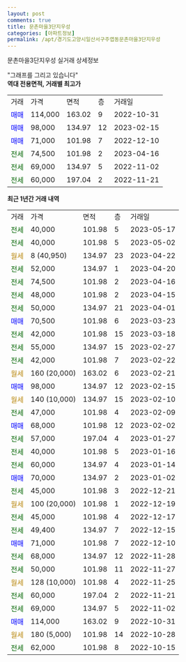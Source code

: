 ```yaml
---
layout: post
comments: true
title: 문촌마을3단지우성
categories: [아파트정보]
permalink: /apt/경기도고양시일산서구주엽동문촌마을3단지우성
---
```


문촌마을3단지우성 실거래 상세정보

<script type="text/javascript">
  google.charts.load('current', {'packages':['line', 'corechart']});
  google.charts.setOnLoadCallback(drawChart);

  function drawChart() {
    var data = new google.visualization.DataTable();
    data.addColumn('date', '거래일');
    data.addColumn('number', "매매");
    data.addColumn('number', "전세");
    data.addColumn('number', "전매");

    data.addRows([[new Date(Date.parse("2023-05-17")), null, 40000, null], [new Date(Date.parse("2023-05-02")), null, 40000, null], [new Date(Date.parse("2023-04-22")), null, null, null], [new Date(Date.parse("2023-04-20")), null, 52000, null], [new Date(Date.parse("2023-04-16")), null, 74500, null], [new Date(Date.parse("2023-04-15")), null, 48000, null], [new Date(Date.parse("2023-04-01")), null, 50000, null], [new Date(Date.parse("2023-03-23")), 70500, null, null], [new Date(Date.parse("2023-03-18")), null, 42000, null], [new Date(Date.parse("2023-02-27")), null, 55000, null], [new Date(Date.parse("2023-02-22")), null, 42000, null], [new Date(Date.parse("2023-02-21")), null, null, null], [new Date(Date.parse("2023-02-15")), 98000, null, null], [new Date(Date.parse("2023-02-10")), null, null, null], [new Date(Date.parse("2023-02-09")), null, 47000, null], [new Date(Date.parse("2023-02-02")), 68000, null, null], [new Date(Date.parse("2023-01-27")), null, 57000, null], [new Date(Date.parse("2023-01-16")), null, 40000, null], [new Date(Date.parse("2023-01-14")), null, 60000, null], [new Date(Date.parse("2023-01-02")), 70000, null, null], [new Date(Date.parse("2022-12-21")), null, 45000, null], [new Date(Date.parse("2022-12-19")), null, null, null], [new Date(Date.parse("2022-12-17")), null, 45000, null], [new Date(Date.parse("2022-12-15")), null, 49400, null], [new Date(Date.parse("2022-12-10")), 71000, null, null], [new Date(Date.parse("2022-11-28")), null, 68000, null], [new Date(Date.parse("2022-11-27")), null, 50000, null], [new Date(Date.parse("2022-11-25")), null, null, null], [new Date(Date.parse("2022-11-21")), null, 60000, null], [new Date(Date.parse("2022-11-02")), null, 69000, null], [new Date(Date.parse("2022-10-31")), 114000, null, null], [new Date(Date.parse("2022-10-28")), null, null, null], [new Date(Date.parse("2022-10-15")), null, 62000, null]]);

    var options = {
      hAxis: {
        format: 'yyyy/MM/dd'
      },    
      lineWidth: 0,
      pointsVisible: true,    
      title: '최근 1년간 유형별 실거래가 분포',
      legend: { position: 'bottom' }
    };

    var formatter = new google.visualization.NumberFormat({pattern:'###,###'} );
    formatter.format(data, 1);
    formatter.format(data, 2);
    
    setTimeout(function() {
        var chart = new google.visualization.LineChart(document.getElementById('columnchart_material'));
        chart.draw(data, (options));
        document.getElementById('loading').style.display = 'none';
    }, 200);
  }
</script>


<div id="loading" style="z-index:20; display: block; margin-left: 0px">"그래프를 그리고 있습니다"</div>
<div id="columnchart_material" style="width: 95%; margin-left: 0px; display: block"></div>
<!-- contents start -->
<b>역대 전용면적, 거래별 최고가</b>
<table class="sortable">
    <tr>
      <td>거래</td>
      <td>가격</td>
      <td>면적</td>
      <td>층</td>
      <td>거래일</td>
    </tr>
        <tr>
          <td><a style="color: blue">매매</a></td>
          <td>114,000</td>
          <td>163.02</td>
          <td>9</td>
          <td>2022-10-31</td>
        </tr>            <tr>
          <td><a style="color: blue">매매</a></td>
          <td>98,000</td>
          <td>134.97</td>
          <td>12</td>
          <td>2023-02-15</td>
        </tr>            <tr>
          <td><a style="color: blue">매매</a></td>
          <td>71,000</td>
          <td>101.98</td>
          <td>7</td>
          <td>2022-12-10</td>
        </tr>        
        <tr>
              <td><a style="color: darkgreen">전세</a></td>
              <td>74,500</td>
              <td>101.98</td>
              <td>2</td>
              <td>2023-04-16</td>
            </tr>            <tr>
              <td><a style="color: darkgreen">전세</a></td>
              <td>69,000</td>
              <td>134.97</td>
              <td>5</td>
              <td>2022-11-02</td>
            </tr>            <tr>
              <td><a style="color: darkgreen">전세</a></td>
              <td>60,000</td>
              <td>197.04</td>
              <td>2</td>
              <td>2022-11-21</td>
            </tr>        
    
</table>

<b>최근 1년간 거래 내역</b>

<table class="sortable">
    <tr>
      <td>거래</td>
      <td>가격</td>
      <td>면적</td>
      <td>층</td>
      <td>거래일</td>
    </tr>
    <tr>
      <td><a style="color: darkgreen">전세</a></td>
      <td>40,000</td>
      <td>101.98</td>
      <td>5</td>
      <td>2023-05-17</td>
    </tr>          <tr>
      <td><a style="color: darkgreen">전세</a></td>
      <td>40,000</td>
      <td>101.98</td>
      <td>5</td>
      <td>2023-05-02</td>
    </tr>          <tr>
      <td><a style="color: darkgoldenrod">월세</a></td>
      <td>8 (40,950)</td>
      <td>134.97</td>
      <td>23</td>
      <td>2023-04-22</td>
    </tr>          <tr>
      <td><a style="color: darkgreen">전세</a></td>
      <td>52,000</td>
      <td>134.97</td>
      <td>1</td>
      <td>2023-04-20</td>
    </tr>          <tr>
      <td><a style="color: darkgreen">전세</a></td>
      <td>74,500</td>
      <td>101.98</td>
      <td>2</td>
      <td>2023-04-16</td>
    </tr>          <tr>
      <td><a style="color: darkgreen">전세</a></td>
      <td>48,000</td>
      <td>101.98</td>
      <td>2</td>
      <td>2023-04-15</td>
    </tr>          <tr>
      <td><a style="color: darkgreen">전세</a></td>
      <td>50,000</td>
      <td>134.97</td>
      <td>21</td>
      <td>2023-04-01</td>
    </tr>          <tr>
      <td><a style="color: blue">매매</a></td>
      <td>70,500</td>
      <td>101.98</td>
      <td>6</td>
      <td>2023-03-23</td>
    </tr>          <tr>
      <td><a style="color: darkgreen">전세</a></td>
      <td>42,000</td>
      <td>101.98</td>
      <td>15</td>
      <td>2023-03-18</td>
    </tr>          <tr>
      <td><a style="color: darkgreen">전세</a></td>
      <td>55,000</td>
      <td>134.97</td>
      <td>15</td>
      <td>2023-02-27</td>
    </tr>          <tr>
      <td><a style="color: darkgreen">전세</a></td>
      <td>42,000</td>
      <td>101.98</td>
      <td>7</td>
      <td>2023-02-22</td>
    </tr>          <tr>
      <td><a style="color: darkgoldenrod">월세</a></td>
      <td>160 (20,000)</td>
      <td>163.02</td>
      <td>6</td>
      <td>2023-02-21</td>
    </tr>          <tr>
      <td><a style="color: blue">매매</a></td>
      <td>98,000</td>
      <td>134.97</td>
      <td>12</td>
      <td>2023-02-15</td>
    </tr>          <tr>
      <td><a style="color: darkgoldenrod">월세</a></td>
      <td>140 (10,000)</td>
      <td>134.97</td>
      <td>15</td>
      <td>2023-02-10</td>
    </tr>          <tr>
      <td><a style="color: darkgreen">전세</a></td>
      <td>47,000</td>
      <td>101.98</td>
      <td>4</td>
      <td>2023-02-09</td>
    </tr>          <tr>
      <td><a style="color: blue">매매</a></td>
      <td>68,000</td>
      <td>101.98</td>
      <td>12</td>
      <td>2023-02-02</td>
    </tr>          <tr>
      <td><a style="color: darkgreen">전세</a></td>
      <td>57,000</td>
      <td>197.04</td>
      <td>4</td>
      <td>2023-01-27</td>
    </tr>          <tr>
      <td><a style="color: darkgreen">전세</a></td>
      <td>40,000</td>
      <td>101.98</td>
      <td>5</td>
      <td>2023-01-16</td>
    </tr>          <tr>
      <td><a style="color: darkgreen">전세</a></td>
      <td>60,000</td>
      <td>134.97</td>
      <td>4</td>
      <td>2023-01-14</td>
    </tr>          <tr>
      <td><a style="color: blue">매매</a></td>
      <td>70,000</td>
      <td>134.97</td>
      <td>2</td>
      <td>2023-01-02</td>
    </tr>          <tr>
      <td><a style="color: darkgreen">전세</a></td>
      <td>45,000</td>
      <td>101.98</td>
      <td>3</td>
      <td>2022-12-21</td>
    </tr>          <tr>
      <td><a style="color: darkgoldenrod">월세</a></td>
      <td>100 (20,000)</td>
      <td>101.98</td>
      <td>1</td>
      <td>2022-12-19</td>
    </tr>          <tr>
      <td><a style="color: darkgreen">전세</a></td>
      <td>45,000</td>
      <td>101.98</td>
      <td>4</td>
      <td>2022-12-17</td>
    </tr>          <tr>
      <td><a style="color: darkgreen">전세</a></td>
      <td>49,400</td>
      <td>134.97</td>
      <td>7</td>
      <td>2022-12-15</td>
    </tr>          <tr>
      <td><a style="color: blue">매매</a></td>
      <td>71,000</td>
      <td>101.98</td>
      <td>7</td>
      <td>2022-12-10</td>
    </tr>          <tr>
      <td><a style="color: darkgreen">전세</a></td>
      <td>68,000</td>
      <td>134.97</td>
      <td>12</td>
      <td>2022-11-28</td>
    </tr>          <tr>
      <td><a style="color: darkgreen">전세</a></td>
      <td>50,000</td>
      <td>101.98</td>
      <td>11</td>
      <td>2022-11-27</td>
    </tr>          <tr>
      <td><a style="color: darkgoldenrod">월세</a></td>
      <td>128 (10,000)</td>
      <td>101.98</td>
      <td>4</td>
      <td>2022-11-25</td>
    </tr>          <tr>
      <td><a style="color: darkgreen">전세</a></td>
      <td>60,000</td>
      <td>197.04</td>
      <td>2</td>
      <td>2022-11-21</td>
    </tr>          <tr>
      <td><a style="color: darkgreen">전세</a></td>
      <td>69,000</td>
      <td>134.97</td>
      <td>5</td>
      <td>2022-11-02</td>
    </tr>          <tr>
      <td><a style="color: blue">매매</a></td>
      <td>114,000</td>
      <td>163.02</td>
      <td>9</td>
      <td>2022-10-31</td>
    </tr>          <tr>
      <td><a style="color: darkgoldenrod">월세</a></td>
      <td>180 (5,000)</td>
      <td>101.98</td>
      <td>14</td>
      <td>2022-10-28</td>
    </tr>          <tr>
      <td><a style="color: darkgreen">전세</a></td>
      <td>62,000</td>
      <td>101.98</td>
      <td>8</td>
      <td>2022-10-15</td>
    </tr>      </table>
<!-- contents end -->    

